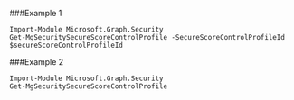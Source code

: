 ###Example 1
```
Import-Module Microsoft.Graph.Security
Get-MgSecuritySecureScoreControlProfile -SecureScoreControlProfileId $secureScoreControlProfileId
```
###Example 2
```
Import-Module Microsoft.Graph.Security
Get-MgSecuritySecureScoreControlProfile
```

